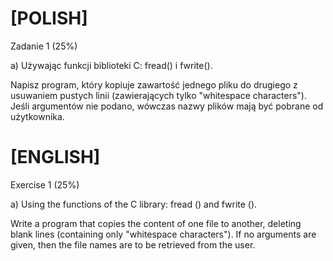 # [POLISH]
Zadanie 1 (25%)

a) Używając funkcji biblioteki C: fread() i fwrite().

Napisz program, który kopiuje zawartość jednego pliku do drugiego z usuwaniem pustych linii (zawierających tylko "whitespace characters"). 
Jeśli argumentów nie podano, wówczas nazwy plików mają być pobrane od użytkownika.

# [ENGLISH]
Exercise 1 (25%) 

a) Using the functions of the C library: fread () and fwrite ().

Write a program that copies the content of one file to another, deleting blank lines (containing only "whitespace characters"). 
If no arguments are given, then the file names are to be retrieved from the user.
